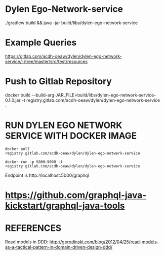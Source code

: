 # Dylen Ego-Network-service

./gradlew build && java -jar build/libs/dylen-ego-network-service

# Example Queries
https://gitlab.com/acdh-oeaw/dylen/dylen-ego-network-service/-/tree/master/src/test/resources

# Push to Gitlab Repository
docker build --build-arg JAR_FILE=build/libs/dylen-ego-network-service-0.1.0.jar -t registry.gitlab.com/acdh-oeaw/dylen/dylen-ego-network-service .

# RUN DYLEN EGO NETWORK SERVICE WITH DOCKER IMAGE
<code>docker pull registry.gitlab.com/acdh-oeaw/dylen/dylen-ego-network-service</code>

<code>docker run -p 5000:5000 -t registry.gitlab.com/acdh-oeaw/dylen/dylen-ego-network-service</code>

Endpoint is http://localhost:5000/graphql


# https://github.com/graphql-java-kickstart/graphql-java-tools

# REFERENCES
Read models in DDD: 
http://gorodinski.com/blog/2012/04/25/read-models-as-a-tactical-pattern-in-domain-driven-design-ddd/

